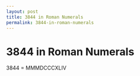 ```yaml
---
layout: post
title: 3844 in Roman Numerals
permalink: 3844-in-roman-numerals
---
```


# 3844 in Roman Numerals

3844 = MMMDCCCXLIV
